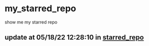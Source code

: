 # my_starred_repo
show me my starred repo

update at 05/18/22 12:28:10 in [starred_repo](./index.html)
---

